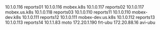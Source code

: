 10.1.0.116      reports01
10.1.0.116      mobex.k8s 
10.1.0.117      reports02
10.1.0.117      mobex.us.k8s
10.1.0.118      reports03
10.1.0.110      reports11
10.1.0.110      mobex-dev.k8s
10.1.0.111      reports12
10.1.0.111      mobex-dev.us.k8s
10.1.0.112      reports13
10.1.0.113      reports14
10.1.1.83       moto
172.20.1.190    frt-ubu
172.20.88.16    avi-ubu
